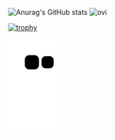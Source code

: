 ![Anurag's GitHub stats](https://github-readme-stats.vercel.app/api?username=Chickenwng&show_icons=true&theme=dark) <img src="https://github-readme-stats.vercel.app/api/top-langs?username=Chickenwng&show_icons=true&locale=en&layout=compact&theme=chartreuse-dark" alt="ovi" />

[![trophy](https://github-profile-trophy.vercel.app/?username=Chickenwng&theme=onedark)](https://github.com/ryo-ma/github-profile-trophy)

![Snake animation](https://github.com/madushadhanushka/github-readme/blob/output/github-contribution-snake.svg)
<!--
**Chickenwng/Chickenwng** is a ✨ _special_ ✨ repository because its `README.md` (this file) appears on your GitHub profile.

Here are some ideas to get you started:

- 🔭 I’m currently working on ...
- 🌱 I’m currently learning ...
- 👯 I’m looking to collaborate on ...
- 🤔 I’m looking for help with ...
- 💬 Ask me about ...
- 📫 How to reach me: ...
- 😄 Pronouns: ...
- ⚡ Fun fact: ...
-->
